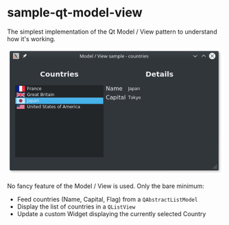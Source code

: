 # sample-qt-model-view
The simplest implementation of the Qt Model / View pattern to understand how it's working.

![Application screenshot](res/model-view-read-countries.png?raw=true "Application screenshot")

No fancy feature of the Model / View is used. Only the bare minimum:
* Feed countries (Name, Capital, Flag) from a `QAbstractListModel`
* Display the list of countries in a `QListView`
* Update a custom Widget displaying the currently selected Country
